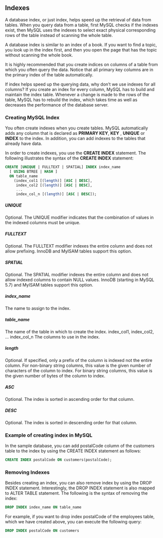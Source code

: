 ## Indexes

A database index, or just index, helps speed up the retrieval of data from tables. When you query data from a table, first MySQL checks if the indexes exist, then MySQL uses the indexes to select exact physical corresponding rows of the table instead of scanning the whole table.

A database index is similar to an index of a book. If you want to find a topic, you look up in the index first, and then you open the page that has the topic without scanning the whole book.

It is highly recommended that you create indices on columns of a table from which you often query the data. Notice that all primary key columns are in the primary index of  the table automatically.

If index helps speed up the querying data, why don’t we use indexes for all columns? If you create an index for every column, MySQL has to build and maintain the index table. Whenever a change is made to the rows of the table, MySQL has to rebuild the index, which takes time as well as decreases the performance of the database server.

### Creating MySQL Index

You often create indexes when you create tables. MySQL automatically adds any column that is declared as **PRIMARY KEY**, **KEY** , **UNIQUE** or **INDEX** to the index. In addition, you can add indexes to the tables that already have data.

In order to create indexes, you use the **CREATE INDEX**  statement. The following illustrates the syntax of the **CREATE INDEX** statement:
```sql
CREATE [UNIQUE | FULLTEXT | SPATIAL] INDEX index_name
  [ USING BTREE | HASH ]
  ON table_name
    (index_col1 [(length)] [ASC | DESC], 
     index_col2 [(length)] [ASC | DESC],
     ...
     index_col_n [(length)] [ASC | DESC]);
```
##### UNIQUE
Optional. The UNIQUE modifier indicates that the combination of values in the indexed columns must be unique.
##### FULLTEXT
Optional. The FULLTEXT modifier indexes the entire column and does not allow prefixing. InnoDB and MyISAM tables support this option.
##### SPATIAL
Optional. The SPATIAL modifier indexes the entire column and does not allow indexed columns to contain NULL values. InnoDB (starting in MySQL 5.7) and MyISAM tables support this option.
##### index_name
The name to assign to the index.
##### table_name
The name of the table in which to create the index.
index_col1, index_col2, ... index_col_n
The columns to use in the index.
##### length
Optional. If specified, only a prefix of the column is indexed not the entire column. For non-binary string columns, this value is the given number of characters of the column to index. For binary string columns, this value is the given number of bytes of the column to index.

##### ASC
Optional. The index is sorted in ascending order for that column.
##### DESC
Optional. The index is sorted in descending order for that column.

### Example of creating index in MySQL

In the sample database, you can add  postalCode column of  the customers table to the index by using the CREATE INDEX  statement as follows:

```sql
CREATE INDEX postalCode ON customers(postalCode);
```

### Removing Indexes

Besides creating an index, you can also remove index by using the DROP INDEX  statement. Interestingly, the DROP INDEX  statement is also mapped to ALTER TABLE statement. The following is the syntax of removing the index:

```sql
DROP INDEX index_name ON table_name
```

For example, if you want to drop index postalCode of the employees  table,  which we have created above, you can execute the following query:

```sql
DROP INDEX postalCode ON customers
```